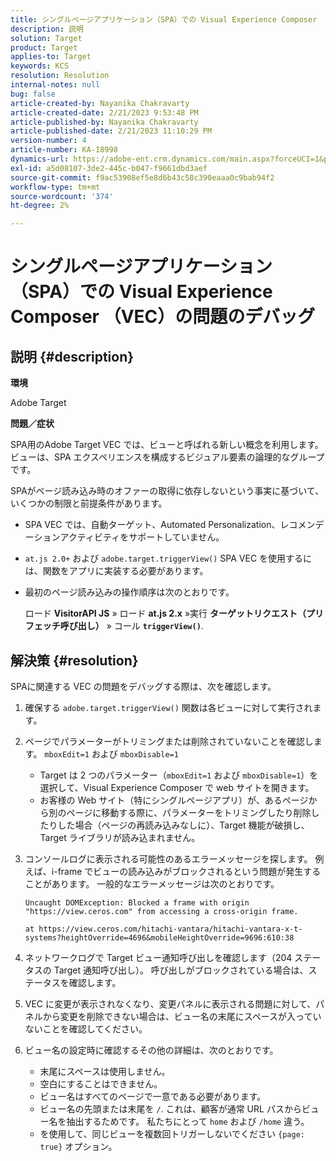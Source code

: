```yaml
---
title: シングルページアプリケーション（SPA）での Visual Experience Composer （VEC）の問題のデバッグ
description: 説明
solution: Target
product: Target
applies-to: Target
keywords: KCS
resolution: Resolution
internal-notes: null
bug: false
article-created-by: Nayanika Chakravarty
article-created-date: 2/21/2023 9:53:48 PM
article-published-by: Nayanika Chakravarty
article-published-date: 2/21/2023 11:10:29 PM
version-number: 4
article-number: KA-18998
dynamics-url: https://adobe-ent.crm.dynamics.com/main.aspx?forceUCI=1&pagetype=entityrecord&etn=knowledgearticle&id=3a0a8733-32b2-ed11-83fe-6045bd006704
exl-id: a5d08107-3de2-445c-b047-f9661dbd3aef
source-git-commit: f9ac53908ef5e8d6b43c58c390eaaa0c9bab94f2
workflow-type: tm+mt
source-wordcount: '374'
ht-degree: 2%

---
```


# シングルページアプリケーション（SPA）での Visual Experience Composer （VEC）の問題のデバッグ

## 説明 {#description}


<b>環境</b>

Adobe Target

<b>問題／症状</b>

SPA用のAdobe Target VEC では、ビューと呼ばれる新しい概念を利用します。ビューは、SPA エクスペリエンスを構成するビジュアル要素の論理的なグループです。

SPAがページ読み込み時のオファーの取得に依存しないという事実に基づいて、いくつかの制限と前提条件があります。

- SPA VEC では、自動ターゲット、Automated Personalization、レコメンデーションアクティビティをサポートしていません。
- `at.js 2.0+` および `adobe.target.triggerView()` SPA VEC を使用するには、関数をアプリに実装する必要があります。
- 最初のページ読み込みの操作順序は次のとおりです。



  ロード <b>VisitorAPI JS</b> » ロード <b>at.js 2.x</b> »実行 <b>ターゲットリクエスト（プリフェッチ呼び出し）</b> » コール <b>`triggerView()`</b>.



## 解決策 {#resolution}


SPAに関連する VEC の問題をデバッグする際は、次を確認します。

1. 確保する `adobe.target.triggerView()` 関数は各ビューに対して実行されます。
2. ページでパラメーターがトリミングまたは削除されていないことを確認します。 `mboxEdit=1` および `mboxDisable=1`

   - Target は 2 つのパラメーター（`mboxEdit=1` および `mboxDisable=1`）を選択して、Visual Experience Composer で web サイトを開きます。
   - お客様の Web サイト（特にシングルページアプリ）が、あるページから別のページに移動する際に、パラメーターをトリミングしたり削除したりした場合（ページの再読み込みなしに）、Target 機能が破損し、Target ライブラリが読み込まれません。
3. コンソールログに表示される可能性のあるエラーメッセージを探します。 例えば、i-frame でビューの読み込みがブロックされるという問題が発生することがあります。 一般的なエラーメッセージは次のとおりです。<br>

   ```
   Uncaught DOMException: Blocked a frame with origin "https://view.ceros.com" from accessing a cross-origin frame.
   
   at https://view.ceros.com/hitachi-vantara/hitachi-vantara-x-t-systems?heightOverride=4696&mobileHeightOverride=9696:610:38
   ```

4. ネットワークログで Target ビュー通知呼び出しを確認します（204 ステータスの Target 通知呼び出し）。 呼び出しがブロックされている場合は、ステータスを確認します。
5. VEC に変更が表示されなくなり、変更パネルに表示される問題に対して、パネルから変更を削除できない場合は、ビュー名の末尾にスペースが入っていないことを確認してください。
6. ビュー名の設定時に確認するその他の詳細は、次のとおりです。
   - 末尾にスペースは使用しません。
   - 空白にすることはできません。
   - ビュー名はすべてのページで一意である必要があります。
   - ビュー名の先頭または末尾を `/`. これは、顧客が通常 URL パスからビュー名を抽出するためです。 私たちにとって `home` および `/home` 違う。
   - を使用して、同じビューを複数回トリガーしないでください `{page: true}` オプション。
